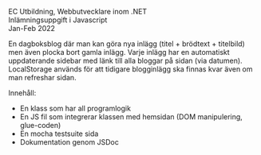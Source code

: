 EC Utbildning, Webbutvecklare inom .NET<br>
Inlämningsuppgift i Javascript<br>
Jan-Feb 2022

En dagboksblog där man kan göra nya inlägg (titel + brödtext + titelbild) men även plocka bort gamla inlägg. Varje inlägg har en automatiskt uppdaterande sidebar med länk till alla bloggar på sidan (via datumen). LocalStorage används för att tidigare blogginlägg ska finnas kvar även om man refreshar sidan.

Innehåll:
- En klass som har all programlogik 
- En JS fil som integrerar klassen med hemsidan (DOM manipulering, glue-coden)
- En mocha testsuite sida 
- Dokumentation genom JSDoc 
